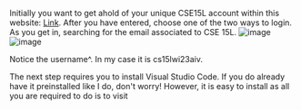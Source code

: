 Initially you want to get ahold of your unique CSE15L account within this website: [Link](https://sdacs.ucsd.edu/~icc/index.php). After you have entered,
choose one of the two ways to login. As you get in, searching for the email associated to CSE 15L.
![image](https://user-images.githubusercontent.com/122576207/212774882-d3b2e78d-64c3-431f-8f1f-7df8ee0d1275.png)
![image](https://user-images.githubusercontent.com/122576207/212775004-c5c5e9c4-a540-4d05-9838-ca78932bfd34.png)

Notice the username^. In my case it is cs15lwi23aiv.

The next step requires you to install Visual Studio Code. If you do already have it preinstalled like I do, don't worry! However, it is easy to install as
all you are required to do is to visit 
